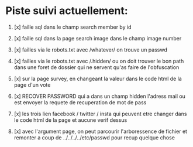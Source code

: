 # Piste suivi actuellement:
1. [x] faille sql dans le champ search member by id

2. [x] faille sql dans la page search image dans le champ image number

3. [x] failles via le robots.txt avec /whatever/ on trouve un passwd

4. [x] failles via le robots.txt avec /.hidden/ ou on doit trouver le bon path dans une foret de dossier qui ne servent qu'as faire de l'obfuscation

5. [x] sur la page survey, en changeant la valeur dans le code html de la page d'un vote

6. [x] RECOVER PASSWORD qui a dans un champ hidden l'adress mail ou est envoyer la requete de recuperation de mot de pass

7. [x] les trois lien facebook / twitter / insta qui peuvent etre changer dans le code html de la page et aucune verif dessus

8. [x] avec l'argument page, on peut parcourir l'arboressence de fichier et remonter a coup de ../../../../etc/passwd pour recup quelque chose